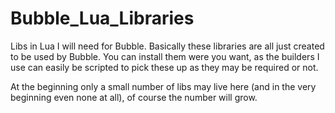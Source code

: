 # Bubble_Lua_Libraries

Libs in Lua I will need for Bubble.
Basically these libraries are all just created to be used by Bubble.
You can install them were you want, as the builders I use can easily be scripted to pick these up as they may be required or not.

At the beginning only a small number of libs may live here (and in the very beginning even none at all), of course the number will grow.
